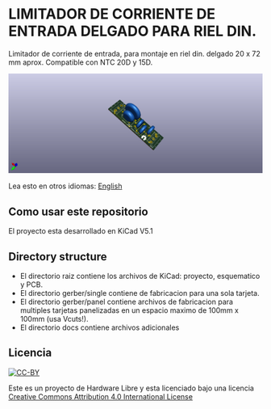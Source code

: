 # LIMITADOR DE CORRIENTE DE ENTRADA DELGADO PARA RIEL DIN.

Limitador de corriente de entrada, para montaje en riel din. delgado 20 x 72 mm aprox. Compatible con NTC 20D y 15D.

![3D](inrushcurrent3d.png)


Lea esto en otros idiomas: [English](../README.md)
## Como usar este repositorio

El proyecto esta desarrollado en KiCad V5.1

## Directory structure

* El directorio raiz contiene los archivos de KiCad: proyecto, esquematico y PCB.
* El directorio gerber/single contiene de fabricacion para una sola tarjeta.
* El directorio gerber/panel contiene archivos de fabricacion para multiples tarjetas panelizadas en un espacio maximo de 100mm x 100mm (usa Vcuts!).
* El directorio docs contiene archivos adicionales

## Licencia
[![CC-BY](https://i.creativecommons.org/l/by/4.0/88x31.png)](https://creativecommons.org/licenses/by/4.0/)

Este es un proyecto de Hardware Libre y esta licenciado bajo una licencia [Creative Commons Attribution 4.0 International License](https://creativecommons.org/licenses/by/4.0/)
